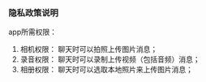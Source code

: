 ### 隐私政策说明

app所需权限：

1. 相机权限： 聊天时可以拍照上传图片消息；
2. 录音权限： 聊天时可以录制上传视频（包括音频）消息；
3. 相册权限： 聊天时可以选取本地照片来上传图片消息；